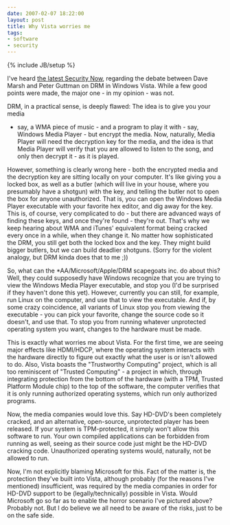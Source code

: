```yaml
---
date: 2007-02-07 18:22:00
layout: post
title: Why Vista worries me
tags:
- software
- security
---
```

{% include JB/setup %}

I've heard [the latest Security Now](http://www.twit.tv/sn77), regarding the
debate between Dave Marsh and Peter Guttman on DRM in Windows Vista. While a
few good points were made, the major one - in my opinion - was not.

DRM, in a practical sense, is deeply flawed: The idea is to give you your media
- say, a WMA piece of music - and a program to play it with - say, Windows
Media Player - but encrypt the media. Now, naturally, Media Player will need
the decryption key for the media, and the idea is that Media Player will verify
that you are allowed to listen to the song, and only then decrypt it - as it is
played.

However, something is clearly wrong here - both the encrypted media and the
decryption key are sitting locally on your computer. It's like giving you a
locked box, as well as a butler (which will live in your house, where you
presumably have a shotgun) with the key, and telling the butler not to open the
box for anyone unauthorized. That is, you can open the Windows Media Player
executable with your favorite hex editor, and dig away for the key. This is, of
course, very complicated to do - but there are advanced ways of finding these
keys, and once they're found - they're out. That's why we keep hearing about
WMA and iTunes' equivalent format being cracked every once in a while, when
they change it. No matter how sophisticated the DRM, you still get both the
locked box and the key. They might build bigger butlers, but we can build
deadlier shotguns. (Sorry for the violent analogy, but DRM kinda does that to
me ;))

So, what can the \*AA/Microsoft/Apple/DRM scapegoats inc. do about this? Well,
they could supposedly have Windows recognize that you are trying to view the
Windows Media Player executable, and stop you (I'd be surprised if they haven't
done this yet). However, currently you can still, for example, run Linux on the
computer, and use that to view the executable. And if, by some crazy
coincidence, all variants of Linux stop you from viewing the executable - you
can pick your favorite, change the source code so it doesn't, and use that. To
stop you from running whatever unprotected operating system you want, changes
to the hardware must be made.

This is exactly what worries me about Vista. For the first time, we are seeing
major effects like HDMI/HDCP, where the operating system interacts with the
hardware directly to figure out exactly what the user is or isn't allowed to
do. Also, Vista boasts the "Trustworthy Computing" project, which is all too
reminiscent of "Trusted Computing" - a project in which, through integrating
protection from the bottom of the hardware (with a TPM, Trusted Platform Module
chip) to the top of the software, the computer verifies that it is only running
authorized operating systems, which run only authorized programs.

Now, the media companies would love this. Say HD-DVD's been completely cracked,
and an alternative, open-source, unprotected player has been released. If your
system is TPM-protected, it simply won't allow this software to run. Your own
compiled applications can be forbidden from running as well, seeing as their
source code just might be the HD-DVD cracking code. Unauthorized operating
systems would, naturally, not be allowed to run.

Now, I'm not explicitly blaming Microsoft for this. Fact of the matter is, the
protection they've built into Vista, although probably (for the reasons I've
mentioned) insufficient, was required by the media companies in order for
HD-DVD support to be (legally/technically) possible in Vista. Would Microsoft
go so far as to enable the horror scenario I've pictured above? Probably not.
But I do believe we all need to be aware of the risks, just to be on the safe
side.
